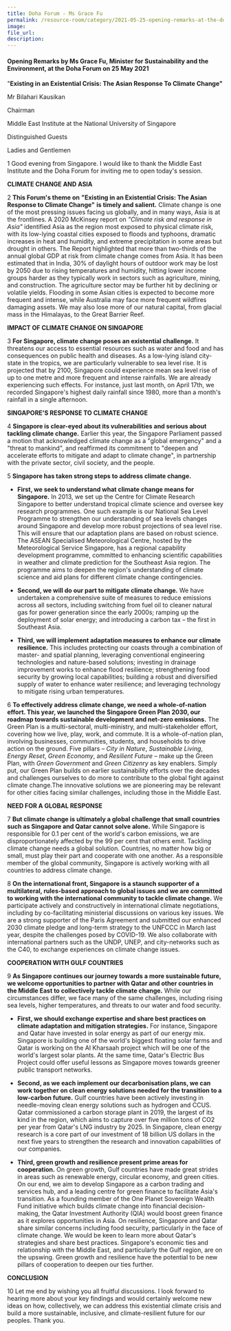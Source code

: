 ```yaml
---  
title: Doha Forum - Ms Grace Fu  
permalink: /resource-room/category/2021-05-25-opening-remarks-at-the-doha-forum/  
image:  
file_url:  
description:  
---  
```


#### Opening Remarks by Ms Grace Fu, Minister for Sustainability and the Environment, at the Doha Forum on 25 May 2021  

&quot;**Existing in an Existential Crisis: The Asian Response To Climate Change&quot;**

Mr Bilahari Kausikan

Chairman

Middle East Institute at the National University of Singapore


Distinguished Guests


Ladies and Gentlemen

1 Good evening from Singapore. I would like to thank the Middle East Institute and the Doha Forum for inviting me to open today&#39;s session.

**CLIMATE CHANGE AND ASIA**

2 **This Forum&#39;s theme on** **&quot;Existing in an Existential Crisis: The Asian Response to Climate Change&quot;** **is timely and salient.** Climate change is one of the most pressing issues facing us globally, and in many ways, Asia is at the frontlines. A 2020 McKinsey report on _&quot;Climate risk and response in Asia&quot;_ identified Asia as the region most exposed to physical climate risk, with its low-lying coastal cities exposed to floods and typhoons, dramatic increases in heat and humidity, and extreme precipitation in some areas but drought in others. The Report highlighted that more than two-thirds of the annual global GDP at risk from climate change comes from Asia. It has been estimated that in India, 30% of daylight hours of outdoor work may be lost by 2050 due to rising temperatures and humidity, hitting lower income groups harder as they typically work in sectors such as agriculture, mining, and construction. The agriculture sector may be further hit by declining or volatile yields. Flooding in some Asian cities is expected to become more frequent and intense, while Australia may face more frequent wildfires damaging assets. We may also lose more of our natural capital, from glacial mass in the Himalayas, to the Great Barrier Reef.

**IMPACT OF CLIMATE CHANGE ON SINGAPORE**

3 **For Singapore, climate change poses an existential challenge.** It threatens our access to essential resources such as water and food and has consequences on public health and diseases. As a low-lying island city-state in the tropics, we are particularly vulnerable to sea level rise. It is projected that by 2100, Singapore could experience mean sea level rise of up to one metre and more frequent and intense rainfalls. We are already experiencing such effects. For instance, just last month, on April 17th, we recorded Singapore&#39;s highest daily rainfall since 1980, more than a month&#39;s rainfall in a single afternoon.

**SINGAPORE&#39;S RESPONSE TO CLIMATE CHANGE**

4 **Singapore is clear-eyed about its vulnerabilities and serious about tackling climate change.** Earlier this year, the Singapore Parliament passed a motion that acknowledged climate change as a &quot;global emergency&quot; and a &quot;threat to mankind&quot;, and reaffirmed its commitment to &quot;deepen and accelerate efforts to mitigate and adapt to climate change&quot;, in partnership with the private sector, civil society, and the people.

5 **Singapore has taken strong steps to address climate change.**

- **First, we seek to understand what climate change means for Singapore.** In 2013, we set up the Centre for Climate Research Singapore to better understand tropical climate science and oversee key research programmes. One such example is our National Sea Level Programme to strengthen our understanding of sea levels changes around Singapore and develop more robust projections of sea level rise. This will ensure that our adaptation plans are based on robust science. The ASEAN Specialised Meteorological Centre, hosted by the Meteorological Service Singapore, has a regional capability development programme, committed to enhancing scientific capabilities in weather and climate prediction for the Southeast Asia region. The programme aims to deepen the region&#39;s understanding of climate science and aid plans for different climate change contingencies.

- **Second, we will do our part to mitigate climate change.** We have undertaken a comprehensive suite of measures to reduce emissions across all sectors, including switching from fuel oil to cleaner natural gas for power generation since the early 2000s; ramping up the deployment of solar energy; and introducing a carbon tax – the first in Southeast Asia.

- **Third, we will implement adaptation measures to enhance our climate resilience.** This includes protecting our coasts through a combination of master- and spatial planning, leveraging conventional engineering technologies and nature-based solutions; investing in drainage improvement works to enhance flood resilience; strengthening food security by growing local capabilities; building a robust and diversified supply of water to enhance water resilience; and leveraging technology to mitigate rising urban temperatures.

6 **To effectively address climate change, we need a whole-of-nation effort. This year, we launched the Singapore Green Plan 2030, our roadmap towards sustainable development and net-zero emissions.** The Green Plan is a multi-sectoral, multi-ministry, and multi-stakeholder effort, covering how we live, play, work, and commute. It is a whole-of-nation plan, involving businesses, communities, students, and households to drive action on the ground. Five pillars – _City in Nature_, _Sustainable Living_, _Energy Reset_, _Green Economy_, and _Resilient Future_ – make up the Green Plan, with _Green Government_ and _Green Citizenry_ as key enablers. Simply put, our Green Plan builds on earlier sustainability efforts over the decades and challenges ourselves to do more to contribute to the global fight against climate change.The innovative solutions we are pioneering may be relevant for other cities facing similar challenges, including those in the Middle East.

**NEED FOR A GLOBAL RESPONSE**

7 **But climate change is ultimately a global challenge that small countries such as Singapore and Qatar cannot solve alone.** While Singapore is responsible for 0.1 per cent of the world&#39;s carbon emissions, we are disproportionately affected by the 99 per cent that others emit. Tackling climate change needs a global solution. Countries, no matter how big or small, must play their part and cooperate with one another. As a responsible member of the global community, Singapore is actively working with all countries to address climate change.

8 **On the international front, Singapore is a staunch supporter of a multilateral, rules-based approach to global issues and we are committed to working with the international community to tackle climate change.** We participate actively and constructively in international climate negotiations, including by co-facilitating ministerial discussions on various key issues. We are a strong supporter of the Paris Agreement and submitted our enhanced 2030 climate pledge and long-term strategy to the UNFCCC in March last year, despite the challenges posed by COVID-19. We also collaborate with international partners such as the UNDP, UNEP, and city-networks such as the C40, to exchange experiences on climate change issues.

**COOPERATION WITH GULF COUNTRIES**

9 **As Singapore continues our journey towards a more sustainable future, we welcome opportunities to partner with Qatar and other countries in the Middle East to collectively tackle climate change.** While our circumstances differ, we face many of the same challenges, including rising sea levels, higher temperatures, and threats to our water and food security.

- **First, we should exchange expertise and share best practices on climate adaptation and mitigation strategies.** For instance, Singapore and Qatar have invested in solar energy as part of our energy mix. Singapore is building one of the world&#39;s biggest floating solar farms and Qatar is working on the Al Kharsaah project which will be one of the world&#39;s largest solar plants. At the same time, Qatar&#39;s Electric Bus Project could offer useful lessons as Singapore moves towards greener public transport networks.

- **Second, as we each implement our decarbonisation plans, we can work together on clean energy solutions needed for the transition to a low-carbon future.** Gulf countries have been actively investing in needle-moving clean energy solutions such as hydrogen and CCUS. Qatar commissioned a carbon storage plant in 2019, the largest of its kind in the region, which aims to capture over five million tons of CO2 per year from Qatar&#39;s LNG industry by 2025. In Singapore, clean energy research is a core part of our investment of 18 billion US dollars in the next five years to strengthen the research and innovation capabilities of our companies.

- **Third, green growth and resilience present prime areas for cooperation.** On green growth, Gulf countries have made great strides in areas such as renewable energy, circular economy, and green cities. On our end, we aim to develop Singapore as a carbon trading and services hub, and a leading centre for green finance to facilitate Asia&#39;s transition. As a founding member of the One Planet Sovereign Wealth Fund initiative which builds climate change into financial decision-making, the Qatar Investment Authority (QIA) would boost green finance as it explores opportunities in Asia. On resilience, Singapore and Qatar share similar concerns including food security, particularly in the face of climate change. We would be keen to learn more about Qatar&#39;s strategies and share best practices. Singapore&#39;s economic ties and relationship with the Middle East, and particularly the Gulf region, are on the upswing. Green growth and resilience have the potential to be new pillars of cooperation to deepen our ties further.

**CONCLUSION**

10 Let me end by wishing you all fruitful discussions. I look forward to hearing more about your key findings and would certainly welcome new ideas on how, collectively, we can address this existential climate crisis and build a more sustainable, inclusive, and climate-resilient future for our peoples. Thank you.
